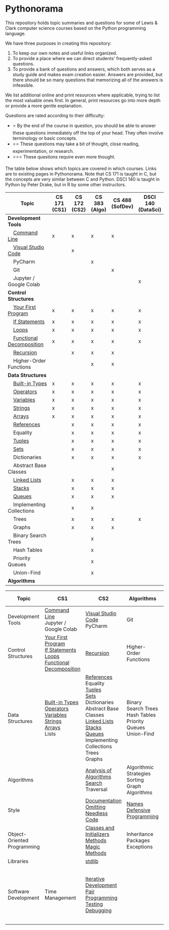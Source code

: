 # Pythonorama
This repository holds topic summaries and questions for some of Lewis \& Clark computer science courses based on the Python programming language.

We have three purposes in creating this repository:
1. To keep our own notes and useful links organized.
1. To provide a place where we can direct students' frequently-asked questions.
1. To provide a bank of questions and answers, which both serves as a study guide and makes exam creation easier. Answers are provided, but there should be so many questions that memorizing all of the answers is infeasible.

We list additional online and print resources where applicable, trying to list the most valuable ones first. In general, print resources go into more depth or provide a more gentle explanation.

Questions are rated according to their difficulty:
- :star: By the end of the course in question, you should be able to answer these questions immediately off the top of your head. They often involve terminology or basic concepts.
- :star::star: These questions may take a bit of thought, close reading, experimentation, or research.
- :star::star::star: These questions require even more thought.

The table below shows which topics are covered in which courses. Links are to existing pages in Pythonorama. Note that CS 171 is taught in C, but the concepts are very similar between C and Python. DSCI 140 is taught in Python by Peter Drake, but in R by some other instructors.

Topic | CS 171<br>(CS1) | CS 172<br>(CS2) | CS 383<br>(Algo) | CS 488<br>(SofDev) | DSCI 140<br>(DataSci)
-|-|-|-|-|-
<b>Development Tools</b> | | | | |
&nbsp;&nbsp;&nbsp;&nbsp;[Command Line](development_tools/command_line.md) | x | x | x | x |
&nbsp;&nbsp;&nbsp;&nbsp;[Visual Studio Code](development_tools/vs_code.md) | | x | | |
&nbsp;&nbsp;&nbsp;&nbsp;PyCharm | | | x | |
&nbsp;&nbsp;&nbsp;&nbsp;Git | | | | x |
&nbsp;&nbsp;&nbsp;&nbsp;Jupyter / Google Colab | | | | | x
<b>Control Structures</b> | | | | |
&nbsp;&nbsp;&nbsp;&nbsp;[Your First Program](control_structures/your_first_program.md) | x | x | x | x | x
&nbsp;&nbsp;&nbsp;&nbsp;[If Statements](control_structures/if_else.md) | x | x | x | x | x
&nbsp;&nbsp;&nbsp;&nbsp;[Loops](control_structures/loops.md) | x | x | x | x | x
&nbsp;&nbsp;&nbsp;&nbsp;[Functional Decomposition](control_structures/functional_decomposition.md) | x | x | x | x | x
&nbsp;&nbsp;&nbsp;&nbsp;[Recursion](control_structures/recursion.md) | | x | x | x |
&nbsp;&nbsp;&nbsp;&nbsp;Higher-Order Functions | | | x | x |
<b>Data Structures</b> | | | | |
&nbsp;&nbsp;&nbsp;&nbsp;[Built-in Types](data_structures/built_in_types.md) | x | x | x | x | x
&nbsp;&nbsp;&nbsp;&nbsp;[Operators](data_structures/operators.md) | x | x | x | x | x
&nbsp;&nbsp;&nbsp;&nbsp;[Variables](data_structures/variables.md) | x | x | x | x | x
&nbsp;&nbsp;&nbsp;&nbsp;[Strings](data_structures/strings.md) | x | x | x | x | x
&nbsp;&nbsp;&nbsp;&nbsp;[Arrays](data_structures/arrays.md) | x | x | x | x | x
&nbsp;&nbsp;&nbsp;&nbsp;[References](data_structures/references.md) | | x | x | x | x
&nbsp;&nbsp;&nbsp;&nbsp;Equality | | x | x | x | x
&nbsp;&nbsp;&nbsp;&nbsp;[Tuples](data_structures/tuples.md) | | x | x | x | x
&nbsp;&nbsp;&nbsp;&nbsp;[Sets](data_structures/sets.md) | | x | x | x | x
&nbsp;&nbsp;&nbsp;&nbsp;Dictionaries | | x | x | x | x
&nbsp;&nbsp;&nbsp;&nbsp;Abstract Base Classes | | | | x |
&nbsp;&nbsp;&nbsp;&nbsp;[Linked Lists](data_structures/linked_lists.md) | | x | x | x |
&nbsp;&nbsp;&nbsp;&nbsp;[Stacks](data_structures/stacks.md) | | x | x | x |
&nbsp;&nbsp;&nbsp;&nbsp;[Queues](data_structures/queues.md) | | x | x | x |
&nbsp;&nbsp;&nbsp;&nbsp;Implementing Collections | | x | x | |
&nbsp;&nbsp;&nbsp;&nbsp;Trees | | x | x | x | x
&nbsp;&nbsp;&nbsp;&nbsp;Graphs | | x | x | x |
&nbsp;&nbsp;&nbsp;&nbsp;Binary Search Trees | | | x | |
&nbsp;&nbsp;&nbsp;&nbsp;Hash Tables | | | x | |
&nbsp;&nbsp;&nbsp;&nbsp;Priority Queues | | | x | |
&nbsp;&nbsp;&nbsp;&nbsp;Union-Find | | | x | |
<b>Algorithms</b> | | | | |

Topic | CS1 | CS2 | Algorithms | Software Development
-|-|-|-|-
Development Tools | [Command Line](development_tools/command_line.md)<br>Jupyter / Google Colab |[Visual Studio Code](development_tools/vs_code.md)<br>PyCharm | Git
Control<br>Structures | [Your First Program](control_structures/your_first_program.md)<br>[If Statements](control_structures/if_else.md)<br>[Loops](control_structures/loops.md)<br>[Functional Decomposition](control_structures/functional_decomposition.md) | [Recursion](control_structures/recursion.md) | Higher-Order Functions |
Data<br>Structures | [Built-in Types](data_structures/built_in_types.md)<br>[Operators](data_structures/operators.md)<br>[Variables](data_structures/variables.md)<br>[Strings](data_structures/strings.md)<br>[Arrays](data_structures/arrays.md)<br>Lists | [References](data_structures/references.md)<br>Equality<br>[Tuples](data_structures/tuples.md)<br>[Sets](data_structures/sets.md)<br>Dictionaries<br>Abstract Base Classes<br>[Linked Lists](data_structures/linked_lists.md)<br>[Stacks](data_structures/stacks.md)<br>[Queues](data_structures/queues.md)<br>Implementing Collections<br>Trees<br>Graphs | Binary Search Trees<br>Hash Tables<br>Priority Queues<br>Union-Find |
Algorithms | | [Analysis of Algorithms](algorithms/analysis.md)<br>[Search](algorithms/search.md)<br>Traversal | Algorithmic Strategies<br>Sorting<br>Graph Algorithms |
Style | | [Documentation](style/documentation.md)<br>[Omitting Needless Code](style/omitting_needless_code.md) | [Names](style/names.md)<br>[Defensive Programming](style/defensive_programming.md) |
Object-<br>Oriented Programming | | [Classes and Initializers](oop/classes.md)<br>[Methods](oop/methods.md)<br>[Magic Methods](oop/magic.md) | Inheritance<br>Packages<br>Exceptions |
Libraries | | [stdlib](libraries/stdlib.md) | |
Software<br>Development | Time Management | [Iterative Development](software_development/iterative_development.md)<br>[Pair Programming](software_development/pair_programming.md)<br>[Testing](software_development/testing.md)<br>[Debugging](software_development/debugging.md) | | Teamwork<br>Extreme Programming<br>UML<br>Object-Oriented Design<br>Design Patterns
